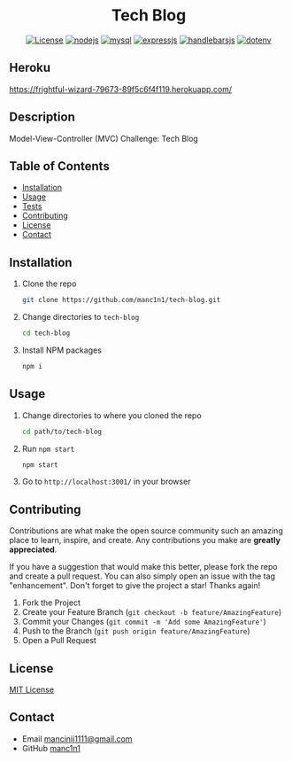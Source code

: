 <div align="center">

# Tech Blog

[![License](https://img.shields.io/github/license/manc1n1/tech-blog.svg?style=for-the-badge)](https://github.com/manc1n1/tech-blog/blob/master/LICENSE)
[![nodejs][node.js]][nodejs-url]
[![mysql][mysql]][mysql-url]
[![expressjs][express.js]][express-url]
[![handlebarsjs][handlebars.js]][handlebars-url]
[![dotenv][.env]][.env-url]

</div>

## Heroku

https://frightful-wizard-79673-89f5c6f4f119.herokuapp.com/

## Description

Model-View-Controller (MVC) Challenge: Tech Blog

## Table of Contents

-   [Installation](#installation)
-   [Usage](#usage)
-   [Tests](#tests)
-   [Contributing](#contributing)
-   [License](#license)
-   [Contact](#contact)

## Installation

1.  Clone the repo

    ```sh
    git clone https://github.com/manc1n1/tech-blog.git
    ```

2.  Change directories to `tech-blog`

    ```sh
    cd tech-blog
    ```

3.  Install NPM packages

    ```sh
    npm i
    ```

## Usage

1. Change directories to where you cloned the repo

    ```sh
    cd path/to/tech-blog
    ```

2. Run `npm start`

    ```sh
    npm start
    ```

3. Go to `http://localhost:3001/` in your browser

## Contributing

Contributions are what make the open source community such an amazing place to learn, inspire, and create. Any contributions you make are **greatly appreciated**.

If you have a suggestion that would make this better, please fork the repo and create a pull request. You can also simply open an issue with the tag "enhancement".
Don't forget to give the project a star! Thanks again!

1. Fork the Project
2. Create your Feature Branch (`git checkout -b feature/AmazingFeature`)
3. Commit your Changes (`git commit -m 'Add some AmazingFeature'`)
4. Push to the Branch (`git push origin feature/AmazingFeature`)
5. Open a Pull Request

## License

[MIT License](https://opensource.org/licenses/MIT)

## Contact

-   Email mancinij1111@gmail.com
-   GitHub [manc1n1](https://github.com/manc1n1)

[node.js]: https://img.shields.io/badge/node.js-333?style=for-the-badge&logo=nodedotjs
[nodejs-url]: https://nodejs.org/
[mysql]: https://img.shields.io/badge/mysql-fff?style=for-the-badge&logo=mysql
[mysql-url]: https://www.mysql.com/
[express.js]: https://img.shields.io/badge/express-555?style=for-the-badge&logo=express
[express-url]: https://expressjs.com/
[handlebars.js]: https://img.shields.io/badge/handlebars-f0772b?style=for-the-badge&logo=handlebarsdotjs
[handlebars-url]: https://handlebarsjs.com/
[.env]: https://img.shields.io/badge/dotenv-000?style=for-the-badge&logo=dotenv
[.env-url]: https://www.dotenv.org/
